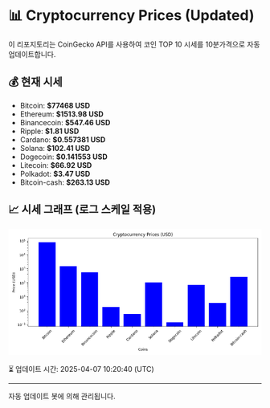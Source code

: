 
# 📊 Cryptocurrency Prices (Updated)

이 리포지토리는 CoinGecko API를 사용하여 코인 TOP 10 시세를 10분가격으로 자동 업데이트합니다.

## 💰 현재 시세
- Bitcoin: **$77468 USD**
- Ethereum: **$1513.98 USD**
- Binancecoin: **$547.46 USD**
- Ripple: **$1.81 USD**
- Cardano: **$0.557381 USD**
- Solana: **$102.41 USD**
- Dogecoin: **$0.141553 USD**
- Litecoin: **$66.92 USD**
- Polkadot: **$3.47 USD**
- Bitcoin-cash: **$263.13 USD**

## 📈 시세 그래프 (로그 스케일 적용)
![Crypto Prices](crypto_prices.png)

⏳ 업데이트 시간: 2025-04-07 10:20:40 (UTC)

---
자동 업데이트 봇에 의해 관리됩니다.
